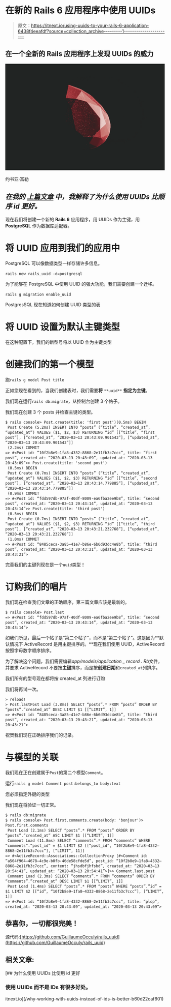 # 在新的 Rails 6 应用程序中使用 UUIDs

> 原文：<https://itnext.io/using-uuids-to-your-rails-6-application-6438f4eeafdf?source=collection_archive---------1----------------------->

## 在一个全新的 Rails 应用程序上发现 UUIDs 的威力

![](img/e2073be94b0b41defee64e02177578bd.png)

约书亚·富勒

## *在我的* [*上篇文章*](/why-working-with-uuids-instead-of-ids-is-better-b60d22caf601) *中，我解释了为什么使用 UUIDs 比顺序 id 更好。*

现在我们将创建一个新的 **Rails 6** 应用程序，用 UUIDs 作为主键，用 **PostgreSQL** 作为数据库适配器。

# 将 UUID 应用到我们的应用中

PostgreSQL 可以像数据类型一样存储许多信息。

`rails new rails_uuid -d=postgresql`

为了能够在 PostgreSQL 中使用 UUID 的强大功能，我们需要创建一个迁移。

`rails g migration enable_uuid`

PostgresSQL 现在知道如何创建 UUID 类型的表

# 将 UUID 设置为默认主键类型

在这种配置下，我们的新型号将以 UUID 作为主键类型

# 创建我们的第一个模型

跑`rails g model Post title`

正如您现在看到的，当我们创建表时，我们需要**将** `**uuid**` **指定为主键**。

我们现在运行`rails db:migrate`，从控制台创建 3 个帖子。

我们现在创建 3 个 posts 并检查主键的类型。

```
$ rails console> Post.create(title: 'first post')(0.5ms) BEGIN
 Post Create (5.2ms) INSERT INTO “posts” (“title”, “created_at”, “updated_at”) VALUES ($1, $2, $3) RETURNING “id” [[“title”, “first post”], [“created_at”, “2020–03–13 20:43:09.901543”], [“updated_at”, “2020–03–13 20:43:09.901543”]]
 (2.2ms) COMMIT
=> #<Post id: “10f2b8e9–1fa8–4332–8868–2e11fb3c7ccc”, title: “first post”, created_at: “2020–03–13 20:43:09”, updated_at: “2020–03–13 20:43:09”>> Post.create(title: 'second post')
 (0.5ms) BEGIN
 Post Create (0.7ms) INSERT INTO “posts” (“title”, “created_at”, “updated_at”) VALUES ($1, $2, $3) RETURNING “id” [[“title”, “second post”], [“created_at”, “2020–03–13 20:43:14.779885”], [“updated_at”, “2020–03–13 20:43:14.779885”]]
 (0.9ms) COMMIT
=> #<Post id: “fdd597db-97af-40df-8009-ea6fba2ee9b8”, title: “second post”, created_at: “2020–03–13 20:43:14”, updated_at: “2020–03–13 20:43:14”>> Post.create(title: 'third post')
 (0.5ms) BEGIN
 Post Create (0.7ms) INSERT INTO “posts” (“title”, “created_at”, “updated_at”) VALUES ($1, $2, $3) RETURNING “id” [[“title”, “third post”], [“created_at”, “2020–03–13 20:43:21.232768”], [“updated_at”, “2020–03–13 20:43:21.232768”]]
 (1.0ms) COMMIT
=> #<Post id: “8485ceca-3a85–41e7-b86e-6b6d93dc4e8b”, title: “third post”, created_at: “2020–03–13 20:43:21”, updated_at: “2020–03–13 20:43:21”>
```

完善我们的主键列现在是一个`uuid`类型！

# 订购我们的唱片

我们现在检查我们文章的正确顺序，第三篇文章应该是最新的。

```
$ rails console> Post.last
=> #<Post id: “fdd597db-97af-40df-8009-ea6fba2ee9b8”, title: “second post”, created_at: “2020–03–13 20:43:14”, updated_at: “2020–03–13 20:43:14”>
```

如我们所见，最后一个帖子是“第二个帖子”，而不是“第三个帖子”。这是因为**默认情况下 ActiveRecord 是用主键排序的。**现在我们使用 UUID，ActiveRecord 按照字母数字顺序排序。

为了解决这个问题，我们需要编辑*app/models/application _ record . Rb*文件，并要求 ActiveRecord 不要按**主键**排序，而是按**创建日期**和`created_at`列排序。

我们所有的型号现在都将按 created_at 列进行订购

我们将再试一次。

```
> reload!
> Post.lastPost Load (3.8ms) SELECT “posts”.* FROM “posts” ORDER BY “posts”.”created_at” DESC LIMIT $1 [[“LIMIT”, 1]]
=> #<Post id: “8485ceca-3a85–41e7-b86e-6b6d93dc4e8b”, title: “third post”, created_at: “2020–03–13 20:43:21”, updated_at: “2020–03–13 20:43:21”>
```

祝贺我们现在正确排序我们的记录。

# 与模型的关联

我们现在正在创建属于`Post`的第二个模型`Comment`。

运行`rails g model Comment post:belongs_to body:text`

您必须指定外键的类型

我们现在将验证一切正常。

```
$ rails db:migrate
$ rails console> Post.first.comments.create(body: 'bonjour')> Post.first.comments
 Post Load (2.1ms) SELECT “posts”.* FROM “posts” ORDER BY “posts”.”created_at” ASC LIMIT $1 [[“LIMIT”, 1]]
 Comment Load (11.8ms) SELECT “comments”.* FROM “comments” WHERE “comments”.”post_id” = $1 LIMIT $2 [[“post_id”, “10f2b8e9–1fa8–4332–8868–2e11fb3c7ccc”], [“LIMIT”, 11]]
=> #<ActiveRecord::Associations::CollectionProxy [#<Comment id: “a504f964–4678–4c9e-b0fb-46de58cfde5d”, post_id: “10f2b8e9–1fa8–4332–8868–2e11fb3c7ccc”, content: “jhsdbfjhfsbd”, created_at: “2020–03–13 20:54:41”, updated_at: “2020–03–13 20:54:41”>]>> Comment.last.post
 Comment Load (2.3ms) SELECT “comments”.* FROM “comments” ORDER BY “comments”.”created_at” DESC LIMIT $1 [[“LIMIT”, 1]]
 Post Load (1.4ms) SELECT “posts”.* FROM “posts” WHERE “posts”.”id” = $1 LIMIT $2 [[“id”, “10f2b8e9–1fa8–4332–8868–2e11fb3c7ccc”], [“LIMIT”, 1]]
=> #<Post id: “10f2b8e9–1fa8–4332–8868–2e11fb3c7ccc”, title: “plop”, created_at: “2020–03–13 20:43:09”, updated_at: “2020–03–13 20:43:09”>
```

## 恭喜你，一切都很完美！

源代码:[https://github.com/GuillaumeOcculy/rails_uuid](https://github.com/GuillaumeOcculy/rails_uuid)

## 相关文章:

[](/why-working-with-uuids-instead-of-ids-is-better-b60d22caf601) [## 为什么使用 UUIDs 比使用 id 更好

### 使用 UUIDs 而不是 IDs 有很多好处。

itnext.io](/why-working-with-uuids-instead-of-ids-is-better-b60d22caf601)
